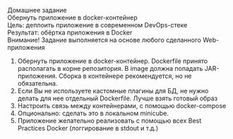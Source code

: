 Домашнее задание  
Обернуть приложение в docker-контейнер  
Цель: деплоить приложение в современном DevOps-стеке  
Результат: обёртка приложения в Docker  
Внимание! Задание выполняется на основе любого сделанного Web-приложения  

1. Обернуть приложение в docker-контейнер. Dockerfile принято располагать в корне репозитория. В image должна попадать JAR-приложения. Сборка в контейнере рекомендуется, но не обязательна.
2. Если Вы не используете кастомные плагины для БД, не нужно делать для нее отдельный Dockerfile. Лучше взять готовый образ
3. Настроить связь между контейнерами, с помощью docker-compose
4. Опционально: сделать это в локальном minicube.
5. Приложение желательно реализовать с помощью всех Best Practices Docker (логгирование в stdout и т.д.)
